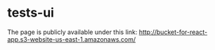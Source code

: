 # tests-ui

The page is publicly available under this link: http://bucket-for-react-app.s3-website-us-east-1.amazonaws.com/ 
